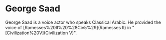 # George Saad

George Saad is a voice actor who speaks Classical Arabic. He provided the voice of [Ramesses%20II%20%28Civ5%29](Ramesses II) in "[Civilization%20V](Civilization V)".